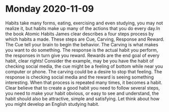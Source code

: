 # Monday 2020-11-09

Habits take many forms, eating, exercising and even studying, you may not realize it, but habits make up many of the actions that you do every day.In the book Atomic Habits James clear describes a four steps process by which habits a made. These steps are Cue, Carving, Response and Reward. The Cue tell your brain to begin the behavior. The Carving is what makes you want to do something. The response is the actual habit you perform, the responses in turn give you reward. Rewards are the end goal of every habit, clear rights! Consider the example, may be you have the habit of checking social media, the cue might be a feeling of bottom while near you computer or phone. The carving could be a desire to stop that feeling. The response is checking social media and the reward is seeing something interesting. When that process is repeated many times, it becomes a habit. Clear believe that to create a good habit you need to follow several steps, you need to make your habit obvious, or easy to see and understand, the habit should also be attractive, simple and satisfying. Let think about how you might develop an English studying habit.